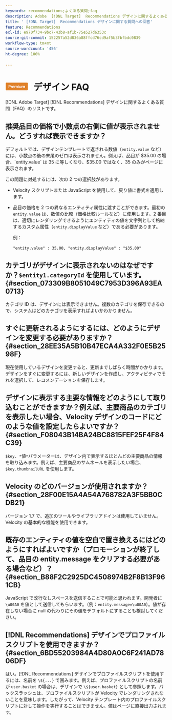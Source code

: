 ```yaml
---
keywords: recommendations;よくある質問;faq
description: Adobe  [!DNL Target]  Recommendations デザインに関するよくある質問（FAQ）とその回答のリストを確認します。
title: ' [!DNL Target]  Recommendations デザインに関する質問への回答'
feature: Recommendations
exl-id: e970f734-9bc7-43b8-af1b-75e527d6353c
source-git-commit: 152257a52d836a88ffcd76cd9af5b3fbfbdc0839
workflow-type: tm+mt
source-wordcount: '456'
ht-degree: 100%

---
```


# ![PREMIUM](/help/main/assets/premium.png) デザイン FAQ

[!DNL Adobe Target] [!DNL Recommendations] デザインに関するよくある質問（FAQ）のリストです。

## 推奨品目の価格で小数点の右側に値が表示されません。どうすれば表示できますか？

デフォルトでは、デザインテンプレートで返される数値（`entity.value` など）には、小数点の後の末尾のゼロは表示されません。例えば、品目が $35.00 の場合、`entity.value` は 35 に等しくなり、$35.00 ではなく、35 のみがページに表示されます。

この問題に対処するには、次の 2 つの選択肢があります。

* Velocity スクリプトまたは JavaScript を使用して、戻り値に書式を適用します。

* 品目の価格を 2 つの異なるエンティティ属性に渡すことができます。最初の `entity.value` は、数値の比較（価格比較ルールなど）に使用します。2 番目は、適切にレンダリングできるようにエンティティの値を文字列として格納するカスタム属性（`entity.displayValue` など）である必要があります。

   例：

   `"entity.value" : 35.00, "entity.displayValue" : "$35.00"`

## カテゴリがデザインに表示されないのはなぜですか？`$entity1.categoryId` を使用しています。{#section_073309B8051049C7953D396A93EA0713}

カテゴリ ID は、デザインには表示できません。複数のカテゴリを保存できるので、システムはどのカテゴリを表示すればよいかわかりません。

## すぐに更新されるようにするには、どのようにデザインを変更する必要がありますか？ {#section_28EE35A5B10B47ECA4A332F0E5B2598F}

現在使用しているデザインを変更すると、更新までしばらく時間がかかります。デザインをすぐに変更するには、新しいデザインを作成し、アクティビティでそれを選択して、レコメンデーションを保存します。

## デザインに表示する主要な情報をどのようにして取り込むことができますか？例えば、主要商品のカテゴリを表示したい場合、Velocity デザインのコードにどのような値を設定したらよいですか？ {#section_F08043B14BA24BC8815FEF25F4F84C39}

`$key. *`値`*`パラメーターは、デザイン内で表示するほとんどの主要商品の情報を取り込みます。例えば、主要商品のサムネールを表示したい場合、`$key.thumbnailURL` を使用します。

## Velocity のどのバージョンが使用されますか？ {#section_28F00E15A4A54A768782A3F5BB0CDB21}

バージョン 1.7 で、追加のツールやライブラリアドインは使用していません。Velocity の基本的な機能を使用できます。

## 既存のエンティティの値を空白で置き換えるにはどのようにすればよいですか（プロモーションが終了して、品目の entity.message をクリアする必要がある場合など）？ {#section_B88F2C2925DC4508974B2F8B13F961CB}

JavaScript で改行なしスペースを送信することで可能と思われます。開発者に `\u00A0` を値として送信してもらいます。（例：`entity.message=\u00A0`）。値が存在しない場合に null の代わりにその値をデフォルトにすることも検討してください。

## [!DNL Recommendations] デザインでプロファイルスクリプトを使用できますか？ {#section_6BD55203984A4D80A0C6F241AD7806DF}

はい。[!DNL Recommendations] デザインでプロファイルスクリプトを使用するには、名前を `\${...}` で囲みます。例えば、プロファイルスクリプトの名前が `user.basket` の場合は、デザインで `\${user.basket}` として参照します。バックスラッシュは、プロファイルスクリプトが Velocity でレンダリングされないことを意味します。したがって、Velocity テンプレート内のプロファイルスクリプトに対して操作を実行することはできません。値はページに直接出力されます。
